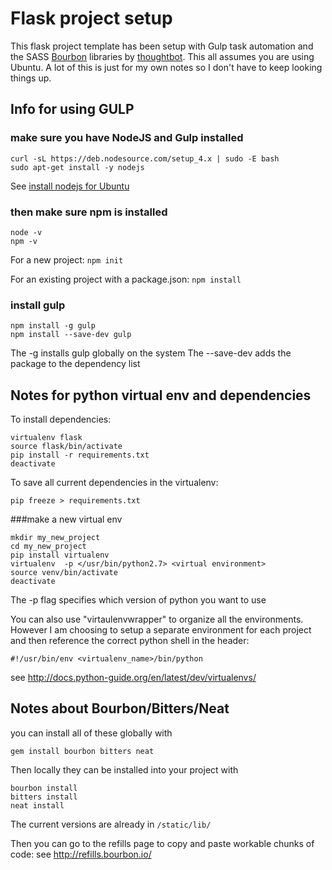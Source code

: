 # Flask project setup

This flask project template has been setup with Gulp task automation and the SASS
[Bourbon](http://bourbon.io/) libraries by [thoughtbot](https://thoughtbot.com/).
This all assumes you are using Ubuntu. A lot of this is just for my own notes so
I don't have to keep looking things up.

## Info for using GULP

### make sure you have NodeJS and Gulp installed

```
curl -sL https://deb.nodesource.com/setup_4.x | sudo -E bash  
sudo apt-get install -y nodejs
```

See [install nodejs for Ubuntu](https://nodejs.org/en/download/package-manager/#debian-and-ubuntu-based-linux-distributions)

### then make sure npm is installed

```
node -v
npm -v
```

For a new project: `npm init`

For an existing project with a package.json: `npm install`

### install gulp

```
npm install -g gulp
npm install --save-dev gulp
```

The -g installs gulp globally on the system
The --save-dev adds the package to the dependency list

## Notes for python virtual env and dependencies

To install dependencies:  

```
virtualenv flask
source flask/bin/activate
pip install -r requirements.txt
deactivate
```  

To save all current dependencies in the virtualenv:  

```
pip freeze > requirements.txt
```

###make a new virtual env

```
mkdir my_new_project
cd my_new_project
pip install virtualenv
virtualenv  -p </usr/bin/python2.7> <virtual environment>
source venv/bin/activate
deactivate
```

The -p flag specifies which version of python you want to use

You can also use "virtaulenvwrapper" to organize all the environments.
However I am choosing to setup a separate environment for each project and then
reference the correct python shell in the header:
```
#!/usr/bin/env <virtualenv_name>/bin/python
```

see <http://docs.python-guide.org/en/latest/dev/virtualenvs/>


## Notes about Bourbon/Bitters/Neat

you can install all of these globally with

```
gem install bourbon bitters neat
```

Then locally they can be installed into your project with
```
bourbon install
bitters install
neat install
```
The current versions are already in `/static/lib/`

Then you can go to the refills page to copy and paste workable chunks of code:
see <http://refills.bourbon.io/>
